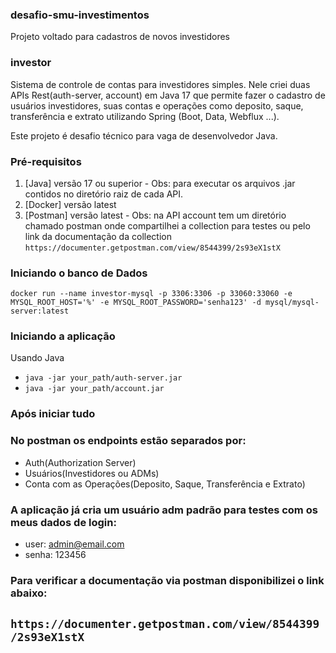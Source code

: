 ### desafio-smu-investimentos
Projeto voltado para cadastros de novos investidores

### investor

  Sistema de controle de contas para investidores simples. Nele criei duas APIs Rest(auth-server, account) em Java 17 que 
  permite fazer o cadastro de usuários investidores, suas contas e operações como deposito, saque, transferência e extrato 
  utilizando Spring (Boot, Data, Webflux ...).

  Este projeto é desafio técnico para vaga de desenvolvedor Java.

### Pré-requisitos

1. [Java] versão 17 ou superior - Obs: para executar os arquivos .jar contidos no diretório raiz de cada API.
2. [Docker] versão latest
3. [Postman] versão latest - Obs: na API account tem um diretório chamado postman onde compartilhei a collection para testes ou pelo link da documentação da collection `https://documenter.getpostman.com/view/8544399/2s93eX1stX`


### Iniciando o banco de Dados

```
docker run --name investor-mysql -p 3306:3306 -p 33060:33060 -e MYSQL_ROOT_HOST='%' -e MYSQL_ROOT_PASSWORD='senha123' -d mysql/mysql-server:latest
```

### Iniciando a aplicação

Usando Java

- `java -jar your_path/auth-server.jar`
- `java -jar your_path/account.jar`

### Após iniciar tudo

### No postman os endpoints estão separados por:
  - Auth(Authorization Server)
  - Usuários(Investidores ou ADMs)
  - Conta com as Operações(Deposito, Saque, Transferência e Extrato)
  
### A aplicação já cria um usuário adm padrão para testes com os meus dados de login:
- user: admin@email.com
- senha: 123456
  
### Para verificar a documentação via postman disponibilizei o link abaixo:
## `https://documenter.getpostman.com/view/8544399/2s93eX1stX`

